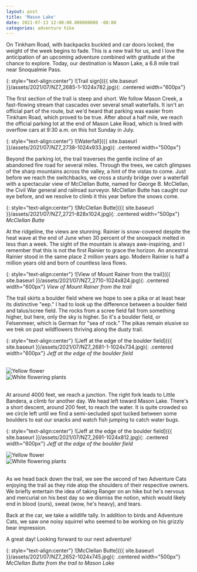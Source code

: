 ```yaml
---
layout: post
title: 'Mason Lake'
date: 2021-07-13 12:00:00.000000000 -08:00
categories: adventure hike
---
```

<link rel="stylesheet" href="{{ site.baseurl }}/post-styles.css">

On Tinkham Road, with backpacks buckled and car doors locked, the weight of the week begins to fade. This is a new trail for us, and I love the anticipation of an upcoming adventure combined with gratitude at the chance to explore. Today, our destination is Mason Lake, a 6.8 mile trail near Snoqualmie Pass.

{: style="text-align:center"}
![Trail sign]({{ site.baseurl }}/assets/2021/07/NZ7_2685-1-1024x782.jpg){: .centered width="600px"}

The first section of the trail is steep and short. We follow Mason Creek, a fast-flowing stream that cascades over several small waterfalls. It isn't an official part of the route, but we'd heard that parking was easier from Tinkham Road, which proved to be true. After about a half mile, we reach the official parking lot at the end of Mason Lake Road, which is lined with overflow cars at 9:30 a.m. on this hot Sunday in July.

{: style="text-align:center"}
![Waterfall]({{ site.baseurl }}/assets/2021/07/NZ7_2738-1024x933.jpg){: .centered width="500px"}

Beyond the parking lot, the trail traverses the gentle incline of an abandoned fire road for several miles. Through the trees, we catch glimpses of the sharp mountains across the valley, a hint of the vistas to come. Just before we reach the switchbacks, we cross a sturdy bridge over a waterfall with a spectacular view of McClellan Butte, named for George B. McClellan, the Civil War general and railroad surveyor. McClellan Butte has caught our eye before, and we resolve to climb it this year before the snows come.

{: style="text-align:center"}
![McClellan Butte]({{ site.baseurl }}/assets/2021/07/NZ7_2721-828x1024.jpg){: .centered width="500px"}
*McClellan Butte*

At the ridgeline, the views are stunning. Rainier is snow-covered despite the heat wave at the end of June when 30 percent of the snowpack melted in less than a week. The sight of the mountain is always awe-inspiring, and I remember that this is not the first Rainier to grace the horizon. An ancestral Rainier stood in the same place 2 million years ago. Modern Rainier is half a million years old and born of countless lava flows.

{: style="text-align:center"}
![View of Mount Rainer from the trail]({{ site.baseurl }}/assets/2021/07/NZ7_2710-1024x824.jpg){: .centered width="600px"}
*View of Mount Rainer from the trail*

The trail skirts a boulder field where we hope to see a pika or at least hear its distinctive "eep." I had to look up the difference between a boulder field and talus/scree field. The rocks from a scree field fall from something higher, but here, only the sky is higher. So it's a boulder field, or Felsenmeer, which is German for "sea of rock." The pikas remain elusive so we trek on past wildflowers thriving along the dusty trail.

{: style="text-align:center"}
![Jeff at the edge of the boulder field]({{ site.baseurl }}/assets/2021/07/NZ7_2681-1-1024x734.jpg){: .centered width="600px"}
*Jeff at the edge of the boulder field*

<br>
<div class="galleryouter">
  <div class="galleryinner">
    <img src="{{ site.baseurl }}/assets/2021/07/NZ7_2677.jpg" alt="Yellow flower">
  </div>
</div>
<div class="galleryouter">
  <div class="galleryinner">
    <img src="{{ site.baseurl }}/assets/2021/07/NZ7_2705.jpg" alt="White flowering plants">
  </div>
</div>
<div class="endgallery"></div>
<br>

At around 4000 feet, we reach a junction. The right fork leads to Little Bandera, a climb for another day. We head left toward Mason Lake. There's a short descent, around 200 feet, to reach the water. It is quite crowded so we circle left until we find a semi-secluded spot tucked between some boulders to eat our snacks and watch fish jumping to catch water bugs.

{: style="text-align:center"}
![Jeff at the edge of the boulder field]({{ site.baseurl }}/assets/2021/07/NZ7_2691-1024x812.jpg){: .centered width="600px"}
*Jeff at the edge of the boulder field*
<br>
<div class="galleryouter">
  <div class="galleryinner">
    <img src="{{ site.baseurl }}/assets/2021/07/NZ7_2693-1024x777.jpg" alt="Yellow flower">
  </div>
</div>
<div class="galleryouter">
  <div class="galleryinner">
    <img src="{{ site.baseurl }}/assets/2021/07/NZ7_2707-1024x832.jpg" alt="White flowering plants">
  </div>
</div>
<div class="endgallery"></div>
<br>

As we head back down the trail, we see the second of two Adventure Cats enjoying the trail as they ride atop the shoulders of their respective owners. We briefly entertain the idea of taking Ranger on an hike but he's nervous and mercurial on his best day so we dismiss the notion, which would likely end in blood (ours), sweat (wow, he's heavy), and tears.

Back at the car, we take a wildlife tally. In addition to birds and Adventure Cats, we saw one noisy squirrel who seemed to be working on his grizzly bear impression.

A great day! Looking forward to our next adventure!

{: style="text-align:center"}
![McClellan Butte]({{ site.baseurl }}/assets/2021/07/NZ7_2652-1024x745.jpg){: .centered width="500px"}
*McClellan Butte from the trail to Mason Lake*

